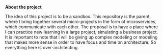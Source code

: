 **About the project**

The idea of this project is to be a sandbox. This repository is the parent, where I bring together several micro-projects in the form of microservices, which communicate with each other. The proposal is to have a place where I can practice new learning in a large project, simulating a business project.
It is important to note that I will be giving up complex modeling or modeling that makes more sense in order to have focus and time on architecture. So everything here is over-architecting.
